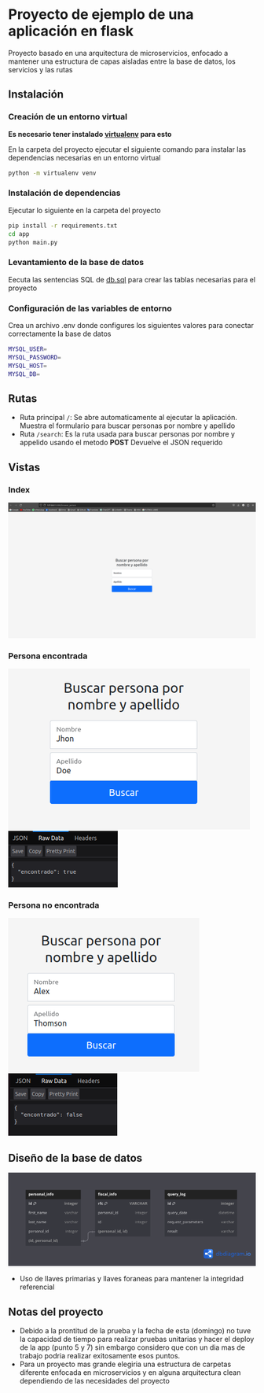 # Proyecto de ejemplo de una aplicación en flask

Proyecto basado en una arquitectura de microservicios, enfocado a mantener una estructura de capas aisladas entre la base de datos, los servicios y las rutas 

## Instalación

### Creación de un entorno virtual
**Es necesario tener instalado [virtualenv](https://virtualenv.pypa.io/en/latest/) para esto**

En la carpeta del proyecto ejecutar el siguiente comando para instalar las dependencias necesarias en un entorno virtual

```bash
python -m virtualenv venv
```

### Instalación de dependencias
Ejecutar lo siguiente en la carpeta del proyecto

```bash
pip install -r requirements.txt
cd app
python main.py
```
### Levantamiento de la base de datos
Eecuta las sentencias SQL de [db.sql](/sql/db.sql) para crear las tablas necesarias para el proyecto

### Configuración de las variables de entorno
Crea un archivo .env donde configures los siguientes valores para conectar correctamente la base de datos
```bash
MYSQL_USER=
MYSQL_PASSWORD=
MYSQL_HOST=
MYSQL_DB=
```

## Rutas

- Ruta principal `/`: Se abre automaticamente al ejecutar la aplicación. Muestra el formulario para buscar personas por nombre y apellido
- Ruta `/search`: Es la ruta usada para buscar personas por nombre y appelido usando el metodo **POST** Devuelve el JSON requerido

## Vistas

### Index
![index](/docs/index_view.png)

### Persona encontrada
![persona_encontrada](/docs/persona_encontrada.png)
![true](/docs/true.png)

### Persona no encontrada
![persona_encontrada](/docs/persona_no_encontrada.png)
![true](/docs/false.png)

## Diseño de la base de datos
![Diagrama de base de datos](/docs/db_design.png)
- Uso de llaves primarias y llaves foraneas para mantener la integridad referencial


## Notas del proyecto

- Debido a la prontitud de la prueba y la fecha de esta (domingo) no tuve la capacidad de tiempo para realizar pruebas unitarias y hacer el deploy de la app (punto 5 y 7) sin embargo considero que con un dia mas de trabajo podria realizar exitosamente esos puntos.
- Para un proyecto mas grande elegiria una estructura de carpetas diferente enfocada en microservicios y en alguna arquitectura clean dependiendo de las necesidades del proyecto